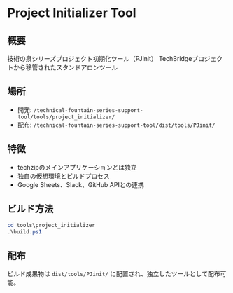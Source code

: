 # Project Initializer Tool

## 概要
技術の泉シリーズプロジェクト初期化ツール（PJinit）
TechBridgeプロジェクトから移管されたスタンドアロンツール

## 場所
- 開発: `/technical-fountain-series-support-tool/tools/project_initializer/`
- 配布: `/technical-fountain-series-support-tool/dist/tools/PJinit/`

## 特徴
- techzipのメインアプリケーションとは独立
- 独自の仮想環境とビルドプロセス
- Google Sheets、Slack、GitHub APIとの連携

## ビルド方法
```powershell
cd tools\project_initializer
.\build.ps1
```

## 配布
ビルド成果物は `dist/tools/PJinit/` に配置され、独立したツールとして配布可能。